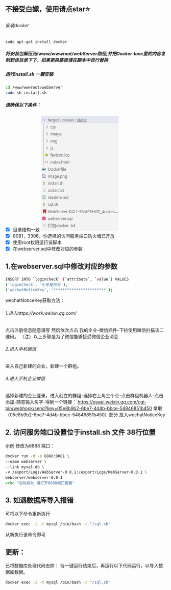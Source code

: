 ## 不接受白嫖，使用请点star⭐
###### 安装docket
```
sudo apt-get install docker

```
##### 将安装包解压到/www/wwwroot/webServer路径,并把Docker-love里的内容复制到该目录下下，如果更换路径请在脚本中自行替换

##### 运行install.sh 一键安装
```bash
cd /www/wwwroot/webServer
sudo sh install.sh
```
##### 请确保以下条件：

- [x] 目录结构一致
![Alt text](image-1.png)
- [x] 8081，3306，你选择的访问服务端口防火墙已开放
- [x] 使用root权限运行该脚本
- [x] 在webserver.sql中修改对应的参数

## 1.在webserver.sql中修改对应的参数

```bash
INSERT INTO `logincheck` (`attribute`, `value`) VALUES
('loginCheck', '小羊是帅哥'),
('wechatNoticeKey', '***********************');
```
wechatNoticeKey获取方法：
###### 1.进入https://work.weixin.qq.com/
点击注册信息随意填写
然后依次点击 我的企业-微信插件-下拉使用微信扫描该二维码。
（注）以上步骤是为了微信能够接受微信企业消息
###### 2.进入手机微信
进入自己新建的企业，新建一个群组。

###### 3.进入手机企业微信
选择新建的企业登录，进入创立的群组-选择右上角三个点-点击群组机器人-点击添加-随意输入名字-得到一个链接：
https://qyapi.weixin.qq.com/cgi-bin/webhook/send?key=05e8b9b2-6be7-4d4b-bbce-54846851b450
拿取（05e8b9b2-6be7-4d4b-bbce-54846851b450）部分 放入wechatNoticeKey

## 2. 访问服务端口设置位于install.sh 文件 38行位置
示例 修改为8888 端口：
```bash
docker run -d -p 8888:8081 \
--name webserver \
--link mysql:db \
-v /export/Logs/WebServer-0.0.1:/export/Logs/WebServer-0.0.1 \
webserver/webserver-0.0.1
echo "启动成功 请打开8888端口查看"
```
## 3. 如遇数据库导入报错

可将以下命令重新执行
```bash
docker exec -i -t mysql /bin/bash -c "/sql.sh"
```
从新执行该命令即可

## 更新：
已将数据库处理代码去除：
待一键运行结束后，再运行以下代码运行，以导入数据库数据。
```bash
docker exec -i -t mysql /bin/bash -c "/sql.sh"
```
